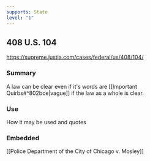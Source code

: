 ```yaml
---
supports: State
level: "1"
---
```

## 408 U.S. 104

https://supreme.justia.com/cases/federal/us/408/104/

### Summary

A law can be clear even if it's words are [[Important Quirbs#^802bce|vague]] if the law as a whole is clear.

### Use

How it may be used and quotes

### Embedded

[[Police Department of the City of Chicago v. Mosley]]